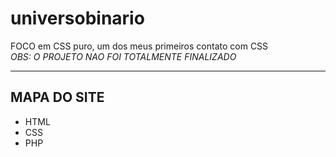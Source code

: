 # universobinario
FOCO em CSS puro, um dos meus primeiros contato com CSS  <br>
<em>OBS: O PROJETO NAO FOI TOTALMENTE FINALIZADO</em> 
<hr>
     <h2>MAPA DO SITE </h2>
        <ul>
          <li>HTML</li>
          <li>CSS</li>
          <li>PHP</li>
        </ul>

